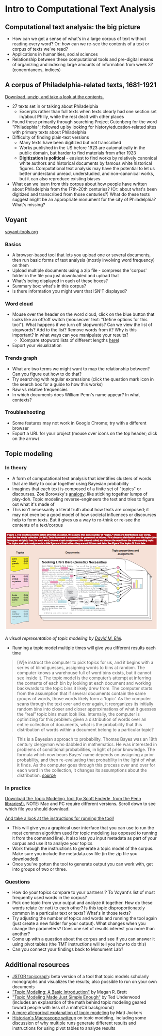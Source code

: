 # Intro to Computational Text Analysis

## Computational text analysis: the big picture

+ How can we get a sense of what's in a large corpus of text without reading every word? Or: how can we re-see the contents of a text or corpus of texts we've read?
+ Applications in humanities, social sciences
+ Relationship between these computational tools and pre-digital means of organizing and indexing large amounts of information from week 3? (concordances, indices)

## A corpus of Philadelphia-related texts, 1681-1921

[Download, unzip, and take a look at the contents.](https://github.com/dsfellows/dsfellows/blob/master/week_8_materials.zip)

+ 27 texts set in or talking about Philadelphia
  + Excerpts rather than full texts when texts clearly had one section set in/about Philly, while the rest dealt with other places
+ Found these primarily through searching Project Gutenberg for the word "Philadephia"; followed up by looking for history/education-related sites with primary texts about Philadelphia
+ Difficulty of finding plain-text versions
  + Many texts have been digitized but not transcribed
  + Works published in the US before 1923 are automatically in the public domain, but harder to find materials from after 1923
  + **Digitization is political** - easiest to find works by relatively canonical white authors and historical documents by famous white historical figures. Computational text analysis may have the potential to let us better understand unread, understudied, and non-canonical works, but it can also reproduce existing biases
+ What can we learn from this corpus about how people have written about Philadelphia from the 17th-20th centuries? (Or: about what's been digitized and transcribed from those centuries?) What do these texts suggest might be an appropriate monument for the city of Philadelphia? What's missing?

## Voyant

[voyant-tools.org](http://voyant-tools.org/)

### Basics
+ A browser-based tool that lets you upload one or several documents, then run basic forms of text analysis (mostly involving word frequency) on them
+ Upload multiple documents using a zip file - compress the 'corpus' folder in the file you just downloaded and upload that
+ What's being displayed in each of these boxes?
+ Summary box: what's in this corpus?
+ Is there information you might want that ISN'T displayed?

### Word cloud
+ Mouse over the header on the word cloud; click on the blue button that looks like an off/off switch (mouseover text: "Define options for this tool"). What happens if we turn off stopwords? Can we view the list of stopwords? Add to the list? Remove words from it? Why is this important? In what ways can you manipulate your results?
  + (Compare stopword lists of different lengths [here](http://www.ranks.nl/stopwords/))
+ Export your visualization

### Trends graph
+ What are two terms we might want to map the relationship between? Can you figure out how to do that?
+ Try searching with regular expressions (click the question mark icon in the search box for a guide to how this works)
+ Raw vs relative frequencies
+ In which documents does William Penn's name appear? In what contexts?

### Troubleshooting
+ Some features may not work in Google Chrome; try with a different browser
+ Export a URL for your project (mouse over icons on the top header; click on the arrow)

## Topic modeling

### In theory
+ A form of computational text analysis that identifies clusters of words that are likely to occur together using Bayesian probability
+ Imagines that each text is composed of a finite set of "topics" or discourses. Zoe Borovsky's [analogy](http://miriamposner.com/blog/very-basic-strategies-for-interpreting-results-from-the-topic-modeling-tool/): like sticking together lumps of play-doh. Topic modeling reverse-engineers the text and tries to figure out what it's made of
+ This isn't necessarily a literal truth about how texts are composed; it may not even be a good model of how societal influences or discourses help to form texts. But it gives us a way to re-think or re-see the contents of a text/corpus

![Visual representation of topic modeling](https://github.com/dsfellows/dsfellows/blob/master/Blei_topicmodel.png)

*A visual representation of topic modeling by [David M. Blei](http://www.cs.princeton.edu/~blei/papers/Blei2012.pdf).*

+ Running a topic model multiple times will give you different results each time

> [W]e instruct the computer to pick topics for us, and it begins with a series of blind guesses, assigning words to bins at random. The computer knows a warehouse full of word bins exists, but it cannot see inside it. The topic model is the computer’s attempt at inferring the contents of each bin by looking at each document and working backwards to the topic bins it likely drew from. The computer starts from the assumption that if several documents contain the same groups of words, those words likely form a ‘topic’. As the computer scans through the text over and over again, it reorganizes its initially random bins into closer and closer approximations of what it guesses the “real” topic bins must look like. Internally, the computer is optimizing for this problem: given a distribution of words over an entire collection of documents, what is the probability that this distribution of words within a document belong to a particular topic?

> This is a Bayesian approach to probability. Thomas Bayes was an 18th century clergyman who dabbled in mathematics. He was interested in problems of conditional probabilities, in light of prior knowledge. The formula which now bears Bayes’ name depends on assigning a prior probability, and then re-evaluating that probability in the light of what it finds. As the computer goes through this process over and over for each word in the collection, it changes its assumptions about the distribution. [source](http://www.themacroscope.org/?page_id=553)

### In practice

[Download the Topic Modeling Tool (by Scott Enderle, from the Penn libraries!).](https://github.com/senderle/topic-modeling-tool) NOTE: Mac and PC require different versions. Scroll down to see which file you should download.

[And take a look at the instructions for running the tool!](https://senderle.github.io/topic-modeling-tool/documentation/2017/01/06/quickstart.html)

+ This will give you a graphical user interface that you can use to run the most common algorithm used for topic modeling (as opposed to running it from the command line). It also lets you input metadata as part of your corpus and use it to analyze your topics.
+ Work through the instructions to generate a topic model of the corpus. Make sure you include the metadata.csv file (in the zip file you downloaded)
+ Once you've gotten the tool to generate output you can work with, get into groups of two or three.

### Questions
+ How do your topics compare to your partners'? To Voyant's list of most frequently used words in the corpus?
+ Pick one topic from your output and analyze it together. How do these words relate (or not) to each other? Is this topic disproportionately common in a particular text or texts? What's in those texts?
+ Try adjusting the number of topics and words and running the tool again (just create a new folder for your output). What changes when you change the parameters? Does one set of results interest you more than another?
+ Come up with a question about the corpus and see if you can answer it using pivot tables (the TMT instructions will tell you how to do this)
+ Can you connect your findings back to Monument Lab?

## Additional resources
+ [JSTOR topicgraph](https://labs.jstor.org/topicgraph/): beta version of a tool that topic models scholarly monographs and visualizes the results; also possible to run on your own documents
+ ["Topic Modeling: A Basic Introduction"](http://journalofdigitalhumanities.org/2-1/topic-modeling-a-basic-introduction-by-megan-r-brett/) by Megan R. Brett
+ ["Topic Modeling Made Just Simple Enough"](https://tedunderwood.com/2012/04/07/topic-modeling-made-just-simple-enough/) by Ted Underwood (includes an explanation of the math behind topic modeling geared toward people with less of a math/CS background)
+ [A more allegorical explanation of topic modeling](http://www.matthewjockers.net/2011/09/29/the-lda-buffet-is-now-open-or-latent-dirichlet-allocation-for-english-majors/) by Matt Jockers
+ [Historian's Macroscope writeup](http://www.themacroscope.org/?page_id=553) on topic modeling, including some discussion of why multiple runs generate different results and instructions for using pivot tables to analyze results
